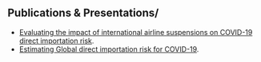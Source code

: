 ## Publications & Presentations/


- [Evaluating the impact of international airline suspensions on COVID-19 direct importation risk](https://www.medrxiv.org/content/10.1101/2020.02.20.20025882v1).
- [Estimating Global direct importation risk for COVID-19](https://mehta-gaurav.github.io/covid-19/BII-COVID-19_Global_Importation_Risk_24Feb2020.pdf).
